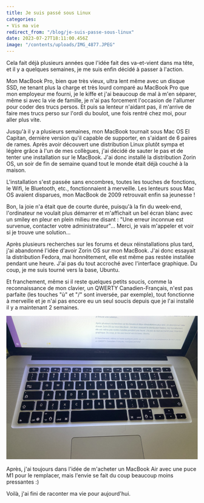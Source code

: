 ```yaml
---
title: Je suis passé sous Linux
categories:
- Vis ma vie
redirect_from: "/blog/je-suis-passe-sous-linux"
date: 2023-07-27T18:11:00.456Z
image: "/contents/uploads/IMG_4877.JPEG"
---
```


Cela fait déjà plusieurs années que l'idée fait des va-et-vient dans ma tête, et il y a quelques semaines, je me suis enfin décidé à passer à l'action.

<!--more-->

Mon MacBook Pro, bien que très vieux, ultra lent même avec un disque SSD, ne tenant plus la charge et très lourd comparé au MacBook Pro que mon employeur me fourni, je le kiffe et j'ai beaucoup de mal à m'en séparer, même si avec la vie de famille, je n'ai pas forcement l'occasion de l'allumer pour coder des trucs persos. Et puis sa lenteur n'aidant pas, il m'arrive de faire mes trucs perso sur l'ordi du boulot, une fois rentré chez moi, pour aller plus vite. 

Jusqu'à il y a plusieurs semaines, mon MacBook tournait sous Mac OS El Capitan, dernière version qu'il capable de supporter, en s'aidant de 6 paires de rames. Après avoir découvert une distribution Linux plutôt sympa et légère grâce à l'un de mes collègues, j'ai décidé de sauter le pas et de tenter une installation sur le MacBook. J'ai donc installé la distribution Zorin OS, un soir de fin de semaine quand tout le monde était déjà couché à la maison.

L'installation s'est passée sans encombres, toutes les touches de fonctions, le Wifi, le Bluetooth, etc., fonctionnaient à merveille. Les lenteurs sous Mac OS avaient disparues, mon MacBook de 2009 retrouvait enfin sa jeunesse  !

Bon, la joie n'a était que de courte durée, puisqu'à la fin du week-end, l'ordinateur ne voulait plus démarrer et m'affichait un bel écran blanc avec un smiley en pleur en plein milieu me disant : "Une erreur inconnue est survenue, contacter votre administrateur"... Merci, je vais m'appeler et voir si je trouve une solution...

Après plusieurs recherches sur les forums et deux réinstallations plus tard, j'ai abandonné l'idée d'avoir Zorin OS sur mon MacBook. J'ai donc essayait la distribution Fedora, mai honnêtement, elle est même pas restée installée pendant une heure. J'ai pas du tout accroché avec l'interface graphique. Du coup, je me suis tourné vers la base, Ubuntu.

Et franchement, même si il reste quelques petits soucis, comme la reconnaissance de mon clavier, un QWERTY Canadien-Français, n'est pas parfaite (les touches "ù" et "/" sont inversée, par exemple), tout fonctionne à merveille et je n'ai pas encore eu un seul soucis depuis que je l'ai installé il y a maintenant 2 semaines.

![](/contents/uploads/IMG_4875.JPEG)

Après, j'ai toujours dans l'idée de m'acheter un MacBook Air avec une puce M1 pour le remplacer, mais l'envie se fait du coup beaucoup moins pressantes :)

Voilà, j'ai fini de raconter ma vie pour aujourd'hui.
